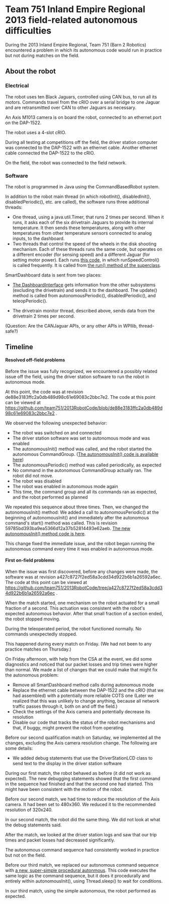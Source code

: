 # Team 751 Inland Empire Regional 2013 field-related autonomous difficulties #

During the 2013 Inland Empire Regional, Team 751 (Barn 2 Robotics) encountered a problem in which its autonomous code would run in practice but not during matches on the field.

## About the robot ##

### Electrical ###

The robot uses ten Black Jaguars, controlled using CAN bus, to run all its motors. Commands travel from the cRIO over a serial bridge to one Jaguar and are retransmitted over CAN to other Jaguars as necessary.

An Axis M1013 camera is on board the robot, connected to an ethernet port on the DAP-1522.

The robot uses a 4-slot cRIO.

During all testing at competitions off the field, the driver station computer was connected to the DAP-1522 with an ethernet cable. Another ethernet cable connected the DAP-1522 to the cRIO.

On the field, the robot was connected to the field network.

### Software ###

The robot is programmed in Java using the CommandBasedRobot system.

In addition to the robot main thread (in which robotInit(), disabledInit(), disabledPeriodic(), etc. are called), the software runs three additional threads:
* One thread, using a java.util.Timer, that runs 2 times per second. When it runs, it asks each of the six drivetrain Jaguars to provide its internal temperature. It then sends these temperatures, along with other temperatures from other temperature sensors connected to analog inputs, to the dashboard.
* Two threads that control the speed of the wheels in the disk shooting mechanism. Each of these threads runs the same code, but operates on a different encoder (for sensing speed) and a different Jaguar (for setting motor power). Each runs [this code](https://github.com/team751/2013RobotCode/blob/master/src/org/team751/speedcontrol/TakeBackHalfSpeedController.java), in which runSpeedControl() is called frequently. It is called from [the run() method of the superclass](https://github.com/team751/2013RobotCode/blob/master/src/org/team751/speedcontrol/ThreadedSpeedController.java#L73).

SmartDashboard data is sent from two places:

 * [The DashboardInterface](https://github.com/team751/2013RobotCode/blob/ca82817f40e3b0b0271eeb8c48971b952fab2121/src/org/team751/util/DashboardInterface.java) gets information from the other subsystems (excluding the drivetrain) and sends it to the dashboard. The update() method is called from autonomousPeriodic(), disabledPeriodic(), and teleopPeriodic().

* The drivetrain monitor thread, described above, sends data from the drivetrain 2 times per second.

(Question: Are the CANJaguar APIs, or any other APIs in WPIlib, thread-safe?)


## Timeline ##

#### Resolved off-field problems ####

Before the issue was fully recognized, we encountered a possibly related issue off the field, using the driver station software to run the robot in autonomous mode.

At this point, the code was at revision de88e3183ffc2a0db489d98c61e69083c2bbc7e2. The code at this point can be viewed at https://github.com/team751/2013RobotCode/blob/de88e3183ffc2a0db489d98c61e69083c2bbc7e2 .

We observed the following unexpected behavior:
 * The robot was switched on and connected
 * The driver station software was set to autonomous mode and was enabled
 * The autonomousInit() method was called, and the robot started the autonomous CommandGroup. ([The autonomousInit() code is available here](https://github.com/team751/2013RobotCode/blob/de88e3183ffc2a0db489d98c61e69083c2bbc7e2/src/org/team751/Robot2013.java#L54))
 * The autonomousPeriodic() method was called periodically, as expected
 * No command in the autonomous CommandGroup actually ran. The robot did not move.
 * The robot was disabled
 * The robot was enabled in autonomous mode again
 * This time, the command group and all its commands ran as expected, and the robot performed as planned

We repeated this sequence about three times. Then, we changed the autonomousInit() method: We added a call to autonomousPeriodic() at the beginning of autonomousInit() and immediately after the autonomous command's start() method was called. This is revision 59785bd393ba9ea5366d12a37b52814493e62aeb. [The new autonomousInit() method code is here](https://github.com/team751/2013RobotCode/blob/59785bd393ba9ea5366d12a37b52814493e62aeb/src/org/team751/Robot2013.java#L57).

This change fixed the immediate issue, and the robot began running the autonomous command every time it was enabled in autonomous mode.


#### First on-field problems ####

When the issue was first discovered, before any changes were made, the software was at revision a427c8727f2ed58a3cdd34d922b6b1a26592a6ec. The code at this point can be viewed at https://github.com/team751/2013RobotCode/tree/a427c8727f2ed58a3cdd34d922b6b1a26592a6ec .

When the match started, one mechanism on the robot actuated for a small fraction of a second. This actuation was consistent with the robot's expected autonomous behavior. After that small fraction of a section ended, the robot stopped moving.

During the teleoperated period, the robot functioned normally. No commands unexpectedly stopped.

This happened during every match on Friday. (We had not been to any practice matches on Thursday.)

On Friday afternoon, with help from the CSA at the event, we did some diagnostics and noticed that our packet losses and trip times were higher than normal. We made a list of changes that we could make that might fix the autonomous problem:
 * Remove all SmartDashboard method calls during autonomous mode
 * Replace the ethernet cable between the DAP-1522 and the cRIO (that we had assembled) with a potentially more reliable COTS one
    (Later we realized that this was unlikely to change anything, because all network traffic passes through it, both on and off the field.)
 * Check the settings of the Axis camera and potentially decrease its resolution
 * Disable our code that tracks the status of the robot mechanisms and that, if buggy, might prevent the robot from operating

Before our second qualification match on Saturday, we implemented all the changes, excluding the Axis camera resolution change. The following are some details:
 * We added debug statements that use the DriverStationLCD class to send text to the display in the driver station software

During our first match, the robot behaved as before (it did not work as expected). The new debugging statements showed that the first command in the sequence had finished and that the second one had started. This might have been consistent with the motion of the robot.

Before our second match, we had time to reduce the resolution of the Axis camera. It had been set to 480x360. We reduced it to the recommended resolution of 320x240.

In our second match, the robot did the same thing. We did not look at what the debug statements said.

After the match, we looked at the driver station logs and saw that our trip times and packet losses had decreased significantly.

The autonomous command sequence had consistently worked in practice but not on the field.

Before our third match, we replaced our autonomous command sequence with [a new, super-simple procedural autonmous](https://github.com/team751/2013RobotCode/blob/ca82817f40e3b0b0271eeb8c48971b952fab2121/src/org/team751/Robot2013.java#L144). This code executes the same logic as the command sequence, but it does it procedurally and entirely within autonomousInit(), using Thread.sleep() to wait for conditions.

In our third match, using the simple autonomous, the robot performed as expected.


